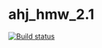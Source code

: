 # ahj_hmw_2.1
[![Build status](https://ci.appveyor.com/api/projects/status/ejxg3l9rayli4oo6?svg=true)](https://ci.appveyor.com/project/Mikhail7788/ahj-hmw-2-1)
